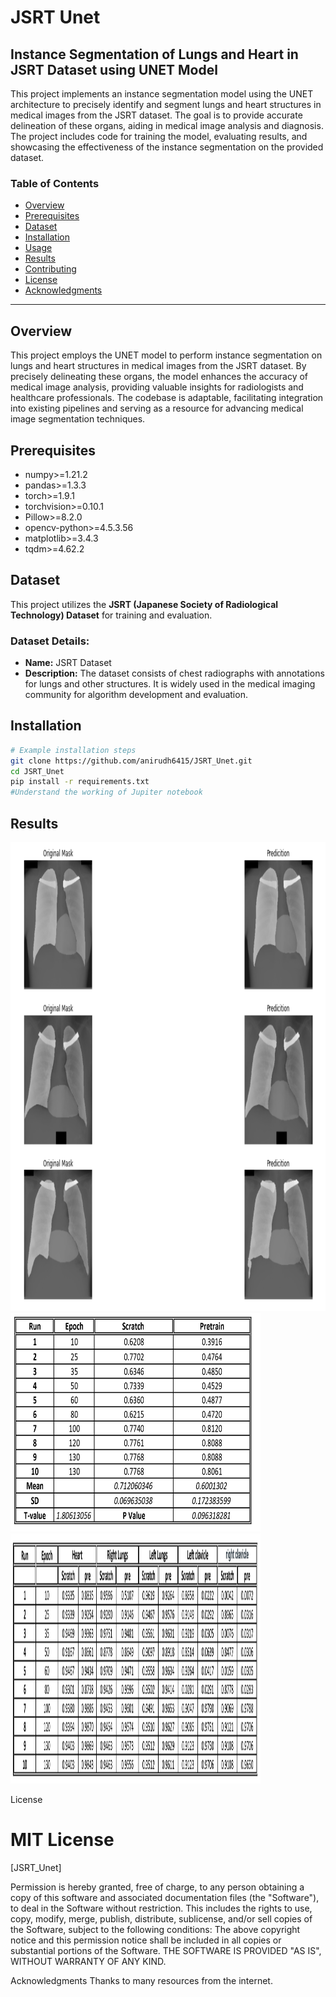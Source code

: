 # JSRT Unet
## Instance Segmentation of Lungs and Heart in JSRT Dataset using UNET Model

This project implements an instance segmentation model using the UNET architecture to precisely identify and segment lungs and heart structures in medical images from the JSRT dataset. The goal is to provide accurate delineation of these organs, aiding in medical image analysis and diagnosis. The project includes code for training the model, evaluating results, and showcasing the effectiveness of the instance segmentation on the provided dataset.

### Table of Contents

- [Overview](#overview)
- [Prerequisites](#prerequisites)
- [Dataset](#dataset)
- [Installation](#installation)
- [Usage](#usage)
- [Results](#results)
- [Contributing](#contributing)
- [License](#license)
- [Acknowledgments](#acknowledgments)

---

## Overview

This project employs the UNET model to perform instance segmentation on lungs and heart structures in medical images from the JSRT dataset. By precisely delineating these organs, the model enhances the accuracy of medical image analysis, providing valuable insights for radiologists and healthcare professionals. The codebase is adaptable, facilitating integration into existing pipelines and serving as a resource for advancing medical image segmentation techniques.

## Prerequisites
- numpy>=1.21.2
- pandas>=1.3.3
- torch>=1.9.1
- torchvision>=0.10.1
- Pillow>=8.2.0
- opencv-python>=4.5.3.56
- matplotlib>=3.4.3
- tqdm>=4.62.2

## Dataset

This project utilizes the **JSRT (Japanese Society of Radiological Technology) Dataset** for training and evaluation.
### Dataset Details:

- **Name:** JSRT Dataset
- **Description:** The dataset consists of chest radiographs with annotations for lungs and other structures. It is widely used in the medical imaging community for algorithm development and evaluation.


## Installation
```bash
# Example installation steps
git clone https://github.com/anirudh6415/JSRT_Unet.git
cd JSRT_Unet
pip install -r requirements.txt
#Understand the working of Jupiter notebook
```

## Results
<img src="demo_results/results.png" alt="Results" width="800" height="750">
<div>
  <img src="demo_results/Average dice coeff_pages-to-jpg-0001.jpg" alt="Table of Average Dice Coefficient" width="400" height="350">
  <img src="demo_results/dice coefficent for each organ_pages-to-jpg-0001.jpg" alt="Table for Each Organ" width="400" height="400">
</div>


License
# MIT License

[JSRT_Unet]

Permission is hereby granted, free of charge, to any person obtaining a copy of this software and associated documentation files (the "Software"), to deal in the Software without restriction. This includes the rights to use, copy, modify, merge, publish, distribute, sublicense, and/or sell copies of the Software, subject to the following conditions:
The above copyright notice and this permission notice shall be included in all copies or substantial portions of the Software.
THE SOFTWARE IS PROVIDED "AS IS", WITHOUT WARRANTY OF ANY KIND.

Acknowledgments
Thanks to many resources from the internet.

